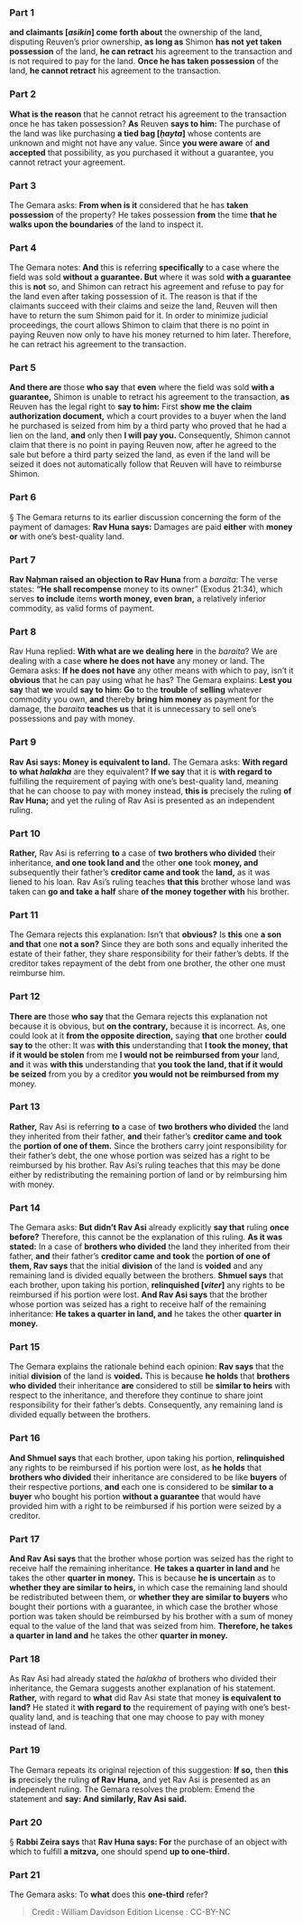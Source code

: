 
### Part 1
<b>and claimants [<i>asikin</i>] come forth about</b> the ownership of the land, disputing Reuven’s prior ownership, <b>as long as</b> Shimon <b>has not yet taken possession</b> of the land, <b>he can retract</b> his agreement to the transaction and is not required to pay for the land. <b>Once he has taken possession</b> of the land, <b>he cannot retract</b> his agreement to the transaction.

### Part 2
<b>What is the reason</b> that he cannot retract his agreement to the transaction once he has taken possession? <b>As</b> Reuven <b>says to him:</b> The purchase of the land was like purchasing <b>a tied bag [<i>ḥayta</i>]</b> whose contents are unknown and might not have any value. Since <b>you were aware</b> of <b>and accepted</b> that possibility, as you purchased it without a guarantee, you cannot retract your agreement.

### Part 3
The Gemara asks: <b>From when is it</b> considered that he has <b>taken possession</b> of the property? He takes possession <b>from</b> the time <b>that he walks upon the boundaries</b> of the land to inspect it.

### Part 4
The Gemara notes: <b>And</b> this is referring <b>specifically</b> to a case where the field was sold <b>without a guarantee. But</b> where it was sold <b>with a guarantee</b> this is <b>not</b> so, and Shimon can retract his agreement and refuse to pay for the land even after taking possession of it. The reason is that if the claimants succeed with their claims and seize the land, Reuven will then have to return the sum Shimon paid for it. In order to minimize judicial proceedings, the court allows Shimon to claim that there is no point in paying Reuven now only to have his money returned to him later. Therefore, he can retract his agreement to the transaction.

### Part 5
<b>And there are</b> those <b>who say</b> that <b>even</b> where the field was sold <b>with a guarantee,</b> Shimon is unable to retract his agreement to the transaction, <b>as</b> Reuven has the legal right to <b>say to him:</b> First <b>show me the claim authorization document,</b> which a court provides to a buyer when the land he purchased is seized from him by a third party who proved that he had a lien on the land, <b>and</b> only then <b>I will pay you.</b> Consequently, Shimon cannot claim that there is no point in paying Reuven now, after he agreed to the sale but before a third party seized the land, as even if the land will be seized it does not automatically follow that Reuven will have to reimburse Shimon.

### Part 6
§ The Gemara returns to its earlier discussion concerning the form of the payment of damages: <b>Rav Huna says:</b> Damages are paid <b>either</b> with <b>money or</b> with one’s best-quality land.

### Part 7
<b>Rav Naḥman raised an objection to Rav Huna</b> from a <i>baraita</i>: The verse states: <b>“He shall recompense</b> money to its owner” (Exodus 21:34), which serves <b>to include</b> items <b>worth money, even bran,</b> a relatively inferior commodity, as valid forms of payment.

### Part 8
Rav Huna replied: <b>With what are we dealing here</b> in the <i>baraita</i>? We are dealing with a case <b>where he does not have</b> any money or land. The Gemara asks: <b>If he does not have</b> any other means with which to pay, isn’t it <b>obvious</b> that he can pay using what he has? The Gemara explains: <b>Lest you say</b> that <b>we</b> would <b>say to him: Go</b> to the <b>trouble</b> of <b>selling</b> whatever commodity you own, <b>and</b> thereby <b>bring him money</b> as payment for the damage, the <i>baraita</i> <b>teaches us</b> that it is unnecessary to sell one’s possessions and pay with money.

### Part 9
<b>Rav Asi says: Money is equivalent to land.</b> The Gemara asks: <b>With regard to what <i>halakha</i></b> are they equivalent? <b>If we say</b> that it is <b>with regard to</b> fulfilling the requirement of paying with one’s best-quality land, meaning that he can choose to pay with money instead, <b>this is</b> precisely the ruling <b>of Rav Huna;</b> and yet the ruling of Rav Asi is presented as an independent ruling.

### Part 10
<b>Rather,</b> Rav Asi is referring <b>to</b> a case of <b>two brothers who divided</b> their inheritance, <b>and one took land and</b> the other <b>one</b> took <b>money, and</b> subsequently their father’s <b>creditor came and took</b> the <b>land,</b> as it was liened to his loan. Rav Asi’s ruling teaches <b>that this</b> brother whose land was taken can <b>go and take a half</b> share <b>of the money together with</b> his brother.

### Part 11
The Gemara rejects this explanation: Isn’t that <b>obvious?</b> Is <b>this</b> one <b>a son and that</b> one <b>not a son?</b> Since they are both sons and equally inherited the estate of their father, they share responsibility for their father’s debts. If the creditor takes repayment of the debt from one brother, the other one must reimburse him.

### Part 12
<b>There are</b> those <b>who say</b> that the Gemara rejects this explanation not because it is obvious, but <b>on the contrary,</b> because it is incorrect. As, one could look at it <b>from the opposite direction,</b> saying <b>that</b> one brother <b>could say to</b> the other: It was <b>with this</b> understanding that <b>I took the money, that if it would be stolen</b> from me <b>I would not be reimbursed from your</b> land, <b>and</b> it was <b>with this</b> understanding that <b>you took the land, that if it would be seized</b> from you by a creditor <b>you would not be reimbursed from my</b> money.

### Part 13
<b>Rather,</b> Rav Asi is referring <b>to</b> a case of <b>two brothers who divided</b> the land they inherited from their father, <b>and</b> their father’s <b>creditor came and took</b> the <b>portion of one of them.</b> Since the brothers carry joint responsibility for their father’s debt, the one whose portion was seized has a right to be reimbursed by his brother. Rav Asi’s ruling teaches that this may be done either by redistributing the remaining portion of land or by reimbursing him with money.

### Part 14
The Gemara asks: <b>But didn’t Rav Asi</b> already explicitly <b>say that</b> ruling <b>once before?</b> Therefore, this cannot be the explanation of this ruling. <b>As it was stated:</b> In a case of <b>brothers who divided</b> the land they inherited from their father, <b>and</b> their father’s <b>creditor came and took</b> the <b>portion of one of them, Rav says</b> that the initial <b>division</b> of the land is <b>voided</b> and any remaining land is divided equally between the brothers. <b>Shmuel says</b> that each brother, upon taking his portion, <b>relinquished [<i>viter</i>]</b> any rights to be reimbursed if his portion were lost. <b>And Rav Asi says</b> that the brother whose portion was seized has a right to receive half of the remaining inheritance: <b>He takes a quarter in land, and</b> he takes the other <b>quarter in money.</b>

### Part 15
The Gemara explains the rationale behind each opinion: <b>Rav says</b> that the initial <b>division</b> of the land is <b>voided.</b> This is because <b>he holds</b> that <b>brothers who divided</b> their inheritance <b>are</b> considered to still be <b>similar to heirs</b> with respect to the inheritance, and therefore they continue to share joint responsibility for their father’s debts. Consequently, any remaining land is divided equally between the brothers.

### Part 16
<b>And Shmuel says</b> that each brother, upon taking his portion, <b>relinquished</b> any rights to be reimbursed if his portion were lost, as <b>he holds</b> that <b>brothers who divided</b> their inheritance are considered to be like <b>buyers</b> of their respective portions, <b>and</b> each one is considered to be <b>similar to a buyer</b> who bought his portion <b>without a guarantee</b> that would have provided him with a right to be reimbursed if his portion were seized by a creditor.

### Part 17
<b>And Rav Asi says</b> that the brother whose portion was seized has the right to receive half the remaining inheritance. <b>He takes a quarter in land and</b> he takes the other <b>quarter in money.</b> This is because <b>he is uncertain</b> as to <b>whether they are similar to heirs,</b> in which case the remaining land should be redistributed between them, or <b>whether they are similar to buyers</b> who bought their portions with a guarantee, in which case the brother whose portion was taken should be reimbursed by his brother with a sum of money equal to the value of the land that was seized from him. <b>Therefore, he takes a quarter in land and</b> he takes the other <b>quarter in money.</b>

### Part 18
As Rav Asi had already stated the <i>halakha</i> of brothers who divided their inheritance, the Gemara suggests another explanation of his statement. <b>Rather,</b> with regard to <b>what</b> did Rav Asi state that money <b>is equivalent to land?</b> He stated it <b>with regard to</b> the requirement of paying with one’s best-quality land, and is teaching that one may choose to pay with money instead of land.

### Part 19
The Gemara repeats its original rejection of this suggestion: <b>If so,</b> then <b>this is</b> precisely the ruling <b>of Rav Huna,</b> and yet Rav Asi is presented as an independent ruling. The Gemara resolves the problem: Emend the statement and <b>say: And similarly, Rav Asi said.</b>

### Part 20
§ <b>Rabbi Zeira says</b> that <b>Rav Huna says: For</b> the purchase of an object with which to fulfill <b>a mitzva,</b> one should spend <b>up to one-third.</b>

### Part 21
The Gemara asks: To <b>what</b> does this <b>one-third</b> refer?

>Credit : William Davidson Edition
>License : CC-BY-NC
